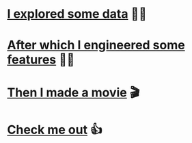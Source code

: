 # <a href="https://github.com/spencer-owens/bookish-goggles/blob/main/eda.ipynb"> I explored some data</a> :male_detective:
# <a href="https://github.com/spencer-owens/bookish-goggles/blob/main/modeling.ipynb"> After which I engineered some features</a> :man_scientist:
# <a href="https://github.com/spencer-owens/bookish-goggles/blob/main/6812FinalPresentation.pptx"> Then I made a movie</a> :clapper:
# <a href="https://github.com/spencer-owens/bookish-goggles/blob/main/Resume2k23.pdf"> Check me out</a> :+1:

